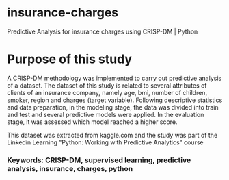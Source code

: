 # insurance-charges
Predictive Analysis for insurance charges using CRISP-DM | Python

# Purpose of this study

A CRISP-DM methodology was implemented to carry out predictive analysis of a dataset. 
The dataset of this study is related to several attributes of clients of an insurance company, namely age, bmi, number of children, smoker, region and charges (target variable).
Following descriptive statistics and data preparation, in the modeling stage, the data was divided into train and test and several predictive models were applied. 
In the evaluation stage, it was assessed which model reached a higher score.

This dataset was extracted from kaggle.com and the study was part of the Linkedin Learning "Python: Working with Predictive Analytics" course


### Keywords: CRISP-DM, supervised learning, predictive analysis, insurance, charges, python
